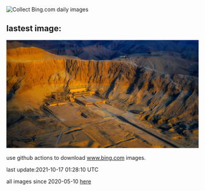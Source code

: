 ![Collect Bing.com daily images](https://github.com/counter2015/bing-daily-images/workflows/Collect%20Bing.com%20daily%20images/badge.svg)
## lastest image:
![](images/Hatshepsut.jpg)

use github actions to download www.bing.com images.

last update:2021-10-17 01:28:10 UTC

all images since 2020-05-10 [here](https://github.com/counter2015/bing-daily-images/tree/master/images) 
